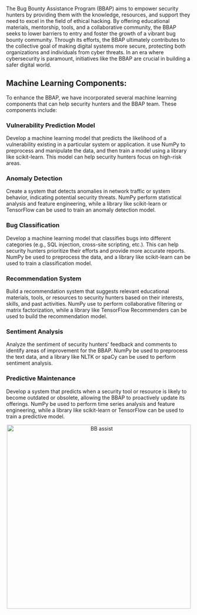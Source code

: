 The Bug Bounty Assistance Program (BBAP) aims to empower security hunters by providing them with the knowledge, resources, and support they need to excel in the field of ethical hacking. By offering educational materials, mentorship, tools, and a collaborative community, the BBAP seeks to lower barriers to entry and foster the growth of a vibrant bug bounty community. Through its efforts, the BBAP ultimately contributes to the collective goal of making digital systems more secure, protecting both organizations and individuals from cyber threats. In an era where cybersecurity is paramount, initiatives like the BBAP are crucial in building a safer digital world.

<h2>Machine Learning Components:</h2>

To enhance the BBAP, we have incorporated several machine learning components that can help security hunters and the BBAP team. These components include:

<h3>Vulnerability Prediction Model</h3>
Develop a machine learning model that predicts the likelihood of a vulnerability existing in a particular system or application. it  use NumPy to preprocess and manipulate the data, and then train a model using a library like scikit-learn. This model can help security hunters focus on high-risk areas.

<h3>Anomaly Detection</h3>
Create a system that detects anomalies in network traffic or system behavior, indicating potential security threats. NumPy perform statistical analysis and feature engineering, while a library like scikit-learn or TensorFlow can be used to train an anomaly detection model.

<h3>Bug Classification</h3>
Develop a machine learning model that classifies bugs into different categories (e.g., SQL injection, cross-site scripting, etc.). This can help security hunters prioritize their efforts and provide more accurate reports. NumPy be used to preprocess the data, and a library like scikit-learn can be used to train a classification model.

<h3>Recommendation System</h3>
Build a recommendation system that suggests relevant educational materials, tools, or resources to security hunters based on their interests, skills, and past activities. NumPy use to perform collaborative filtering or matrix factorization, while a library like TensorFlow Recommenders can be used to build the recommendation model.

<h3>Sentiment Analysis</h3>
Analyze the sentiment of security hunters' feedback and comments to identify areas of improvement for the BBAP. NumPy be used to preprocess the text data, and a library like NLTK or spaCy can be used to perform sentiment analysis.

<h3>Predictive Maintenance</h3>
Develop a system that predicts when a security tool or resource is likely to become outdated or obsolete, allowing the BBAP to proactively update its offerings. NumPy be used to perform time series analysis and feature engineering, while a library like scikit-learn or TensorFlow can be used to train a predictive model.


<p align="center">
<img width="500" alt="BB assist" src="https://github.com/ties2/My-sec-notes/assets/17667404/fa8d194c-4626-4930-b3f8-1dceca03882d">
</p>
